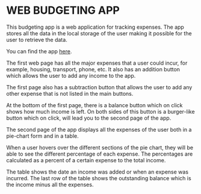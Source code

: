 # WEB BUDGETING APP
This budgeting app is a web application for tracking expenses. The app stores all the data in the local storage of the user making it possible for the user to retrieve the data.

You can find the app [here](https://wanjiru-njuguna.github.io/BudgetingApp/app.html).

The first web page has all the major expenses that a user could incur, for example, housing, transport, phone, etc. It also has an addition button which allows the user to add any income to the app.

The first page also has a subtraction button that allows the user to add any other expense that is not listed in the main buttons.

At the bottom of the first page, there is a balance button which on click shows how much income is left. On both sides of this button is a burger-like button which on click, will lead you to the second page of the app.

The second page of the app displays all the expenses of the user both in a pie-chart form and in a table.

When a user hovers over the different sections of the pie chart, they will be able to see the different percentage of each expense. The percentages are calculated as a percent of a certain expense to the total income.

The table shows the date an income was added or when an expense was incurred. The last row of the table shows the outstanding balance which is the income minus all the expenses.

